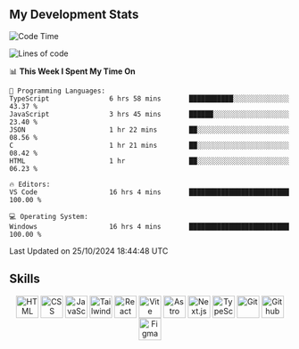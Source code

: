## My Development Stats

<!--START_SECTION:waka-->
![Code Time](http://img.shields.io/badge/Code%20Time-484%20hrs%2010%20mins-blue)

![Lines of code](https://img.shields.io/badge/From%20Hello%20World%20I%27ve%20Written-127.5%20thousand%20lines%20of%20code-blue)

📊 **This Week I Spent My Time On** 

```text
💬 Programming Languages: 
TypeScript               6 hrs 58 mins       ███████████░░░░░░░░░░░░░░   43.37 % 
JavaScript               3 hrs 45 mins       ██████░░░░░░░░░░░░░░░░░░░   23.40 % 
JSON                     1 hr 22 mins        ██░░░░░░░░░░░░░░░░░░░░░░░   08.56 % 
C                        1 hr 21 mins        ██░░░░░░░░░░░░░░░░░░░░░░░   08.42 % 
HTML                     1 hr                ██░░░░░░░░░░░░░░░░░░░░░░░   06.23 % 

🔥 Editors: 
VS Code                  16 hrs 4 mins       █████████████████████████   100.00 % 

💻 Operating System: 
Windows                  16 hrs 4 mins       █████████████████████████   100.00 % 
```


 Last Updated on 25/10/2024 18:44:48 UTC
<!--END_SECTION:waka-->

## Skills

<div align="center">
  <img align="top" alt="HTML" width="40px" src="https://skillicons.dev/icons?i=html" />
  <img align="top" alt="CSS" width="40px" src="https://skillicons.dev/icons?i=css" />
  <img align="top" alt="JavaScript" width="40px" src="https://skillicons.dev/icons?i=js" />
  <img align="top" alt="Tailwind" width="40px" src="https://skillicons.dev/icons?i=tailwind" />
  <img align="top" alt="React" width="40px" src="https://skillicons.dev/icons?i=react" />
  <img align="top" alt="Vite" width="40px" src="https://skillicons.dev/icons?i=vite" />
  <img align="top" alt="Astro" width="40px" src="https://skillicons.dev/icons?i=astro" />
  <img align="top" alt="Next.js" width="40px" src="https://skillicons.dev/icons?i=nextjs" />
  <img align="top" alt="TypeScript" width="40px" src="https://skillicons.dev/icons?i=typescript" />
  <img align="top" alt="Git" width="40px" src="https://skillicons.dev/icons?i=git" />
  <img align="top" alt="Github" width="40px" src="https://skillicons.dev/icons?i=github" />
  <img align="top" alt="Figma" width="40px" src="https://skillicons.dev/icons?i=figma" />
</div>
